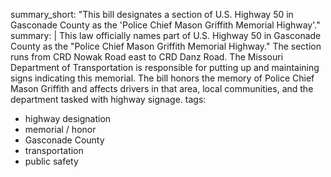 summary_short: "This bill designates a section of U.S. Highway 50 in Gasconade County as the 'Police Chief Mason Griffith Memorial Highway'."
summary: |
  This law officially names part of U.S. Highway 50 in Gasconade County as the "Police Chief Mason Griffith Memorial Highway." The section runs from CRD Nowak Road east to CRD Danz Road. The Missouri Department of Transportation is responsible for putting up and maintaining signs indicating this memorial. The bill honors the memory of Police Chief Mason Griffith and affects drivers in that area, local communities, and the department tasked with highway signage.
tags:
  - highway designation
  - memorial / honor
  - Gasconade County
  - transportation
  - public safety
